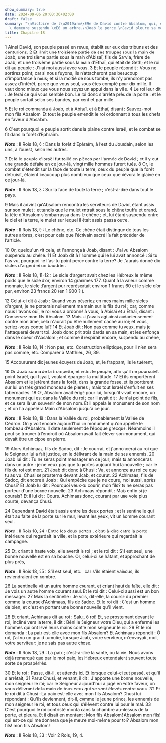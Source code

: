 ```yaml
---
show_summary: true
date: 2024-09-06 20:00:36+02:00
draft: false
summary: "\nVictoire de l\u2019arm\xE9e de David contre Absalom, qui, en s\u2019enfuyant,\
  \ demeure suspendu \xE0 un arbre.\nJoab le perce.\nDavid pleure sa mort.\n"
title: Chapitre 18
---
```





1 Ainsi David, son peuple passé en revue, établit sur eux des tribuns et des centurions. 2 Et il mit une troisième partie de ses troupes sous la main de Joab, une troisième partie sous la main d'Abisaï, fils de Sarvia, frère de Joab, et une troisième partie sous la main d'Ethaï, qui était de Geth; et le roi dit au peuple : J'irai moi aussi avec vous. 3 Et le peuple répondit : Vous ne sortirez point; car si nous fuyons, ils n'attacheront pas beaucoup d'importance à nous; et si la moitié de nous tombe, ils n'y prendront pas assez d'intérêt, parce que vous seul, vous êtes compté pour dix mille. Il vaut donc mieux que vous nous soyez un appui dans la ville. 4 Le roi leur dit : Je ferai ce qui vous semble bon. Le roi donc s'arrêta près de la porte : et le peuple sortait selon ses bandes, par cent et par mille.

5 Et le roi commanda à Joab, et à Abisaï, et à Ethaï, disant : Sauvez-moi mon fils Absalom. Et tout le peuple entendit le roi ordonnant à tous les chefs en faveur d'Absalom.


6 C'est pourquoi le peuple sortit dans la plaine contre Israël, et le combat se fit dans la forêt d'Ephraïm.

***Note*** :  II Rois 18, 6 : Dans la forêt d’Ephraïm, à l’est du Jourdain, selon les uns, à l’ouest, selon les autres.

7 Et là le peuple d'Israël fut taillé en pièces par l'armée de David ; et il y eut une grande défaite en ce jour-là, vingt mille hommes furent tués. 8 Or, le combat s'étendit sur la face de toute la terre, ceux du peuple que la forêt détruisit, étaient beaucoup plus nombreux que ceux que dévora le glaive en ce jour-là.

***Note*** :  II Rois 18, 8 : Sur la face de toute la terre ; c’est-à-dire dans tout le pays.


9 Mais il advint qu'Absalom rencontra les serviteurs de David, étant assis sur son mulet ; et tandis que le mulet entrait sous le chêne touffu et grand, la tête d'Absalom s'embarrassa dans le chêne ; et, lui étant suspendu entre le ciel et la terre, le mulet sur lequel il était assis passa outre.

***Note*** :  II Rois 18, 9 : Le chêne, etc. Ce chêne était distingué de tous les autres arbres, c’est pour cela que l’écrivain sacré l’a fait précéder de l’article.

10 Or, quelqu'un vit cela, et l'annonça à Joab, disant : J'ai vu Absalom suspendu au chêne. 11 Et Joab dit à l'homme qui le lui avait annoncé : Si tu l'as vu, pourquoi ne l'as-tu point percé contre la terre? Je t'aurais donné dix sicles d'argent et un baudrier.

***Note*** :  II Rois 18, 11-12 : Le sicle d’argent avait chez les Hébreux le même poids que le sicle d’or, environ 14 grammes 177. Quant à la valeur comme monnaie, le sicle d’argent pur représentait environ 1 francs 60 et le sicle d’or pur, environ 23 francs 20 (en 1 900 ? ).

12 Celui-ci dit à Joab : Quand vous pèseriez en mes mains mille sicles d'argent, je ne porterais nullement ma main sur le fils du roi ; car, comme nous l'avons ouï, le roi vous a ordonné à vous, à Abisaï et à Ethaï, disant : Conservez mon fils Absalom. 13 Mais si j'avais agi ainsi audacieusement contre mon âme, cela n'aurait pu être nullement caché au roi; et vous, seriez-vous contre lui? 14 Et Joab dit : Non pas comme tu veux, mais je l'attaquerai devant toi. Joab donc prit trois dards en sa main, et les enfonça dans le coeur d'Absalom ; et comme il respirait encore, suspendu au chêne,

***Note*** :  II Rois 18, 14 : Non pas, etc. Construction elliptique, pour il n’en sera pas comme, etc. Comparer à Matthieu, 26, 39.

15 Accoururent dix jeunes écuyers de Joab, et, le frappant, ils le tuèrent,


16 Or Joab sonna de la trompette, et retint le peuple, afin qu'il ne poursuivît point Israël, qui fuyait, voulant épargner la multitude. 17 Et ils emportèrent Absalom et le jetèrent dans la forêt, dans la grande fosse, et ils portèrent sur lui un très grand monceau de pierres ; mais tout Israël s'enfuit en ses tabernacles. 18 Or, Absalom avait érigé pour lui, lorsqu'il vivait encore, un monument qui est dans la Vallée du roi ; car il avait dit : Je n'ai point de fils, et ce sera là un souvenir de mon nom. Et il appela le monument de son nom ; et on l'a appelé la Main d'Absalom jusqu'à ce jour.

***Note*** :  II Rois 18, 18 : Dans la Vallée du roi, probablement la Vallée de Cédron. On y voit encore aujourd’hui un monument qu’on appelle le tombeau d’Absalom. Il date seulement de l’époque grecque. Néanmoins il peut se trouver à l’endroit où Absalom avait fait élever son monument, qui devait être un cippe en pierre.


19 Alors Achimaas, fils de Sadoc, dit : Je courrai, et j'annoncerai au roi que le Seigneur lui a fait justice, en le délivrant de la main de ses ennemis. 20 Joab lui dit : Tu ne seras point messager en ce jour; mais tu annonceras dans un autre : je ne veux pas que tu portes aujourd'hui la nouvelle ; car le fils du roi est mort. 21 Joab dit donc à Chusi : Va, et annonce au roi ce que tu as vu. Chusi se prosterna devant Joab, et courut. 22 Achimaas, fils de Sadoc, dit encore à Joab : Qui empêche que je ne coure, moi aussi, après Chusi? Et Joab lui dit : Pourquoi veux-tu courir, mon fils? tu ne seras pas porteur d'une bonne nouvelle. 23 Achimaas répondit : Mais enfin si je courais? Et il lui dit : Cours. Achimaas donc, courant par une voie plus courte, devança Chusi.


24 Cependant David était assis entre les deux portes ; et la sentinelle qui était au faite de la porte sur le mur, levant les yeux, vit un homme courant seul.

***Note*** :  II Rois 18, 24 : Entre les deux portes ; c’est-à-dire entre la porte intérieure qui regardait la ville, et la porte extérieure qui regardait la campagne.

25 Et, criant à haute voix, elle avertit le roi ; et le roi dit : S'il est seul, une bonne nouvelle est en sa bouche. Or, celui-ci se hâtant, et approchant de plus près,

***Note*** :  II Rois 18, 25 : S’il est seul, etc. ; car s’ils étaient vaincus, ils reviendraient en nombre.

26 La sentinelle vit un autre homme courant, et criant haut du faîte, elle dit : Je vois un autre homme courant seul. Et le roi dit : Celui-ci aussi est un bon messager. 27 Mais la sentinelle : Je vois, dit-elle, la course du premier comme la course d'Achimaas, fils de Sadoc. Et le roi dit : C'est un homme de bien, et c'est en portant une bonne nouvelle qu'il vient.


28 Et criant, Achimaas dit au roi : Salut, ô roi! Et, se prosternant devant le roi, incliné vers la terre, il dit : Béni le Seigneur votre Dieu, qui a enfermé les hommes qui ont levé leurs mains contre mon seigneur le roi. 29 Et le roi demanda : La paix est-elle avec mon fils Absalom? Et Achimaas répondit : Ô roi, j'ai vu un grand tumulte, lorsque Joab, votre serviteur, m'envoyait, moi, votre serviteur: je ne sais pas autre chose.

***Note*** :  II Rois 18, 29 : La paix ; c’est-à-dire la santé, ou la vie. Nous avons déjà remarqué que par le mot paix, les Hébreux entendaient souvent toute sorte de prospérités.

30 Et le roi : Passe, dit-il, et attends ici. Et lorsque celui-ci eut passé, et qu'il s'arrêtait, 31 Parut Chusi, et venant, il dit : J'apporte une bonne nouvelle, mon seigneur le roi; car le Seigneur aujourd'hui a jugé en votre faveur, on vous délivrant de la main de tous ceux qui se sont élevés contre vous. 32 Et le roi dit à Chusi : La paix est-elle avec mon fils Absalom? Chusi lui répondant : Qu'ils deviennent, dit-il, comme le jeune prince, les ennemis de mon seigneur le roi, et tous ceux qui s'élèvent contre lui pour le mal. 33 C'est pourquoi le roi contristé monta dans la chambre au-dessus de la porte, et pleura. Et il disait en montant : Mon fils Absalom! Absalom mon fils! qui est-ce qui me donnera que je meure moi-même pour toi? Absalom mon fils! mon fils Absalom!

***Note*** :  II Rois 18, 33 : Voir 2 Rois, 19, 4.

